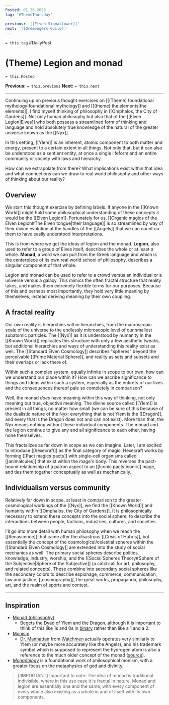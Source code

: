 ```yaml
---
Posted: 01.26.2023
tag: '#ThemeThursday'

previous: '[[Elven Signaltower]]'
next: '[[Oremongers Guild]]'
---
```


`= this.tag` #DailyPost

# (Theme) Legion and monad

`= this.Posted`

**Previous:** `= this.previous`
**Next:** `= this.next`

---

Continuing up on previous thought exercises on [[(Theme) foundational mythology|foundational mythology]] and [[(theme) the elements|the elements]], I find myself thinking of philosophy in [[Omphalos, the City of Gardens]]. Not only human philosophy but also that of the [[Elven Legion|Elves]] who both possess a streamlined form of thinking and language and hold absolutely true knowledge of the natural of the greater universe known as the [[Nyx]].

In this setting, [[Ylem]] is an inherent, atomic component to both matter and energy, present to a certain extent in all things. Not only that, but it can also be understood as a sentient entity, at once a single lifeform and an entire community or society with laws and hierarchy.

How can we extrapolate from there? What implications exist within that idea and what connections can we draw to real world philosophy and other ways of thinking about our reality?

## Overview

We start this thought exercise by defining labels. If anyone in the [[Known World]] might hold some philosophical understanding of these concepts it would be the [[Elven Legion]]. Fortunately for us, [[Organic magics of the Elven Legion#The Elven tongue|their language]] is so streamlined by way of their divine evolution at the handles of the [[Angels]] that we can count on them to have easily understood interpretations.

This is from where we get the ideas of legion and the monad. **Legion**, also used to refer to a group of Elves itself, describes the whole or at least _a_ whole. **Monad**, a word we can pull from the Greek language and which is the centerpiece of its own real world school of philosophy, describes a singular component of that whole.

Legion and monad can be used to refer to a crowd versus an individual or a universe versus a galaxy. This mimics the often fractal structure that reality takes, and makes them extremely flexible terms for our purposes. Because of this and perhaps most importantly, they hold very little meaning by themselves, instead deriving meaning by their own coupling.

## A fractal reality

Our own reality is hierarchies within hierarchies, from the macroscopic scale of the universe to the endlessly microscopic level of our smallest subatomic particles. The [[Nyx]] as it is understood by humanity in the [[Known World]] replicates this structure with only a few aesthetic tweaks, but additional hierarchies and ways of understanding this reality exist as well. The [[Standard Elven Cosmology]] describes "spheres" beyond the perceivable [[Prime Material Sphere]], and reality as sets and subsets and their overlaps or lack there of.

Within such a complex system, equally infinite in scope to our own, how can we understand our place within it? How can we ascribe significance to things and ideas within such a system, especially as the entirety of our lives and the consequences thereof pale so completely in comparison?

Well, the monad _does_ have meaning within this way of thinking, not only meaning but true, objective meaning. The divine source called [[Ylem]] is present in all things, no matter how small (we can be sure of this because of the dualistic nature of the Nyx: everything that is not Ylem is the [[Dragon]], and every that is the Dragon does not and can not exist). More than that, the Nyx means nothing without these individual components. The monad and the legion continue to give any and all significance to each other, having none themselves.

This fractalizes as far down in scope as we can imagine. Later, I am excited to introduce [[hexecraft]] as the final category of magic. Hexecraft works by forming [[Pact magics|pacts]] with single-cell organisms called [[animalcules]] that exist within the mage's body. This reverses the pact-bound relationship of a patron aspect to an [[Iconic pacts|iconic]] mage, and ties them together conceptually as well as mechanically.

## Individualism versus community

Relatively far down in scope, at least in comparison to the greater cosmological workings of the [[Nyx]], we find the [[Known World]] and humanity within [[Omphalos, the City of Gardens]]. It is philosophically necessary to extend these concepts into the social sphere, to describe the interactions between people, factions, industries, cultures, and societies.

I'll go into more detail with human philosophy when we reach the [[Renascence]] that came after the disastrous [[Crisis of Hubris]], but essentially the concept of the cosmological/celestial spheres within the [[Standard Elven Cosmology]] are extended into the study of social mechanics as well. The primary social spheres describe politics, knowledge, industry, worship, and the [[Social Spheres Theory#Sphere of the Subjective|Sphere of the Subjective]] (a catch-all for art, philosophy, and related concepts). These combine into secondary social spheres like the secondary colors to describe espionage, commerce, communication, law and justice, [[cosmography]], the great works, propaganda, philosophy, art, and the realm of sports and contest.

---

## Inspiration

- [Monad (philosophy)](<https://en.wikipedia.org/wiki/Monad_(philosophy)>)
  - Begets the [Dyad](<https://en.wikipedia.org/wiki/Dyad_(philosophy)>) of Ylem and the Dragon, although it is important to think of this like 1s and 0s in [binary](<https://en.wikipedia.org/wiki/Dyad_(philosophy)>) rather than like a 1 and a 2.
- [Monism](https://upload.wikimedia.org/wikipedia/commons/thumb/e/e3/Monad.svg/357px-Monad.svg.png)
  - [Dr. Manhattan](https://en.wikipedia.org/wiki/List_of_Watchmen_characters#Doctor_Manhattan) from [Watchmen](https://en.wikipedia.org/wiki/List_of_Watchmen_characters) actually operates very similarly to Ylem (or maybe more accurately like the Angels), and his trademark symbol which is supposed to represent the hydrogen atom is also a reference to the much older concept of the monad ([source](https://upload.wikimedia.org/wikipedia/commons/thumb/e/e3/Monad.svg/357px-Monad.svg.png)).
- [_Monadology_](https://en.wikipedia.org/wiki/Monadology) is a foundational work of philosophical monism, with a greater focus on the metaphysics of god and divinity.

> [!IMPORTANT] Important to note:
> The idea of monad is traditional indivisible, where in this use case it is fractal in nature. Monad and legion are essentially one and the same, with every component of every whole also existing as a whole in and of itself with its own components.
